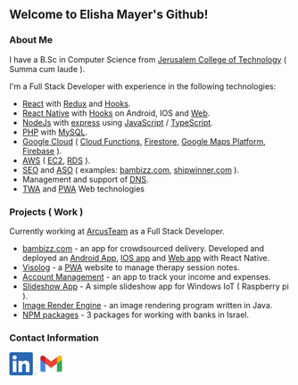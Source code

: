 ## Welcome to Elisha Mayer's Github!

### About Me
I have a B.Sc in Computer Science from [Jerusalem College of Technology](https://www.jct.ac.il/en) ( Summa cum laude ).

I'm a Full Stack Developer with experience in the following technologies:
* [React](https://reactjs.org/) with [Redux](https://redux.js.org/) and [Hooks](https://reactjs.org/docs/hooks-intro.html).
* [React Native](https://reactnative.dev/) with [Hooks](https://reactjs.org/docs/hooks-intro.html) on Android, IOS and [Web](https://github.com/necolas/react-native-web).
* [NodeJs](https://nodejs.org/en/) with [express](https://expressjs.com/) using [JavaScript](https://en.wikipedia.org/wiki/JavaScript) / [TypeScript](https://www.typescriptlang.org/).
* [PHP](https://www.php.net/) with [MySQL](https://www.mysql.com/).
* [Google Cloud](https://cloud.google.com/) ( [Cloud Functions](https://cloud.google.com/functions), [Firestore](https://cloud.google.com/firestore), [Google Maps Platform](https://cloud.google.com/maps-platform/), [Firebase](https://firebase.google.com/) ).
* [AWS](https://aws.amazon.com/) ( [EC2](https://aws.amazon.com/ec2/?nc2=h_ql_prod_fs_ec2&ec2-whats-new.sort-by=item.additionalFields.postDateTime&ec2-whats-new.sort-order=desc), [RDS](https://aws.amazon.com/rds/?nc2=h_ql_prod_fs_rds) ).
* [SEO](https://en.wikipedia.org/wiki/Search_engine_optimization) and [ASO](https://en.wikipedia.org/wiki/App_store_optimization) ( examples: [bambizz.com](https://www.google.com/search?q=bambizz), [shipwinner.com](https://www.google.com/search?q=shipwinner) ).
* Management and support of [DNS](https://en.wikipedia.org/wiki/Domain_Name_System).
* [TWA](https://developers.google.com/web/android/trusted-web-activity) and [PWA](https://en.wikipedia.org/wiki/Progressive_web_application) Web technologies

### Projects ( Work )
Currently working at [ArcusTeam](https://arcusteam.com/) as a Full Stack Developer.
* [bambizz.com](https://bambizz.com/en/) - an app for crowdsourced delivery. Developed and deployed an [Android App](https://play.google.com/store/apps/details?id=com.bambizz), [IOS app](https://apps.apple.com/app/id1509656952) and [Web app](https://app.bambizz.com/) with React Native.
* [Visolog](https://creativetherapy-log.com/en/) - a [PWA](https://en.wikipedia.org/wiki/Progressive_web_application) website to manage therapy session notes.
* [Account Management](https://github.com/ElishaMayer/Account-Managment) - an app to track your income and expenses.
* [Slideshow App](https://github.com/ElishaMayer/Slideshow-App) - A simple slideshow app for Windows IoT ( Raspberry pi ).
* [Image Render Engine](https://github.com/ElishaMayer/Image-Render-Engine) - an image rendering program written in Java.
* [NPM packages](https://www.npmjs.com/~emayer) - 3 packages for working with banks in Israel.

### Contact Information
[<img src='https://github.com/ElishaMayer/ElishaMayer/raw/main/linked-in-logo.png'/>](https://www.linkedin.com/in/elisha-mayer-527146153/)
[<img src='https://github.com/ElishaMayer/ElishaMayer/raw/main/gmail-logo-42.png'/>](mailto:elisha.mayer.il@gmail.com)
